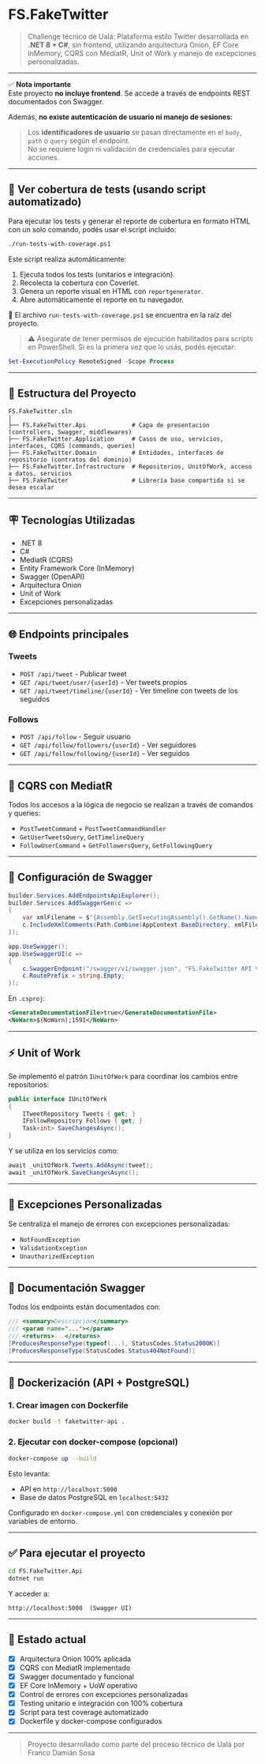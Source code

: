 # FS.FakeTwitter

> Challenge técnico de Ualá: Plataforma estilo Twitter desarrollada en **.NET 8 + C#**, sin frontend, utilizando arquitectura Onion, EF Core InMemory, CQRS con MediatR, Unit of Work y manejo de excepciones personalizadas.

---

✅ **Nota importante**  
Este proyecto **no incluye frontend**. Se accede a través de endpoints REST documentados con Swagger.

Además, **no existe autenticación de usuario ni manejo de sesiones**:  
> Los **identificadores de usuario** se pasan directamente en el `body`, `path` o `query` según el endpoint.  
> No se requiere login ni validación de credenciales para ejecutar acciones.

---

## 🧪 Ver cobertura de tests (usando script automatizado)

Para ejecutar los tests y generar el reporte de cobertura en formato HTML con un solo comando, podés usar el script incluido:

```bash
./run-tests-with-coverage.ps1
```

Este script realiza automáticamente:

1. Ejecuta todos los tests (unitarios e integración).
2. Recolecta la cobertura con Coverlet.
3. Genera un reporte visual en HTML con `reportgenerator`.
4. Abre automáticamente el reporte en tu navegador.

📁 El archivo `run-tests-with-coverage.ps1` se encuentra en la raíz del proyecto.

> ⚠️ Asegurate de tener permisos de ejecución habilitados para scripts en PowerShell. Si es la primera vez que lo usás, podés ejecutar:

```powershell
Set-ExecutionPolicy RemoteSigned -Scope Process
```
---

## 📁 Estructura del Proyecto

```plaintext
FS.FakeTwitter.sln
│
├── FS.FakeTwitter.Api             # Capa de presentación (controllers, Swagger, middlewares)
├── FS.FakeTwitter.Application     # Casos de uso, servicios, interfaces, CQRS (commands, queries)
├── FS.FakeTwitter.Domain          # Entidades, interfaces de repositorio (contratos del dominio)
├── FS.FakeTwitter.Infrastructure  # Repositorios, UnitOfWork, acceso a datos, servicios
├── FS.FakeTwiter                  # Librería base compartida si se desea escalar
```

---

## 🪧 Tecnologías Utilizadas

- .NET 8
- C#
- MediatR (CQRS)
- Entity Framework Core (InMemory)
- Swagger (OpenAPI)
- Arquitectura Onion
- Unit of Work
- Excepciones personalizadas

---

## 🌐 Endpoints principales

### Tweets

- `POST /api/tweet` - Publicar tweet
- `GET /api/tweet/user/{userId}` - Ver tweets propios
- `GET /api/tweet/timeline/{userId}` - Ver timeline con tweets de los seguidos

### Follows

- `POST /api/follow` - Seguir usuario
- `GET /api/follow/followers/{userId}` - Ver seguidores
- `GET /api/follow/following/{userId}` - Ver seguidos

---

## 🤖 CQRS con MediatR

Todos los accesos a la lógica de negocio se realizan a través de comandos y queries:

- `PostTweetCommand` + `PostTweetCommandHandler`
- `GetUserTweetsQuery`, `GetTimelineQuery`
- `FollowUserCommand` + `GetFollowersQuery`, `GetFollowingQuery`

---

## 📛 Configuración de Swagger

```csharp
builder.Services.AddEndpointsApiExplorer();
builder.Services.AddSwaggerGen(c =>
{
    var xmlFilename = $"{Assembly.GetExecutingAssembly().GetName().Name}.xml";
    c.IncludeXmlComments(Path.Combine(AppContext.BaseDirectory, xmlFilename));
});

app.UseSwagger();
app.UseSwaggerUI(c =>
{
    c.SwaggerEndpoint("/swagger/v1/swagger.json", "FS.FakeTwitter API V1");
    c.RoutePrefix = string.Empty;
});
```

En `.csproj`:

```xml
<GenerateDocumentationFile>true</GenerateDocumentationFile>
<NoWarn>$(NoWarn);1591</NoWarn>
```

---

## ⚡ Unit of Work

Se implementó el patrón `IUnitOfWork` para coordinar los cambios entre repositorios:

```csharp
public interface IUnitOfWork
{
    ITweetRepository Tweets { get; }
    IFollowRepository Follows { get; }
    Task<int> SaveChangesAsync();
}
```

Y se utiliza en los servicios como:

```csharp
await _unitOfWork.Tweets.AddAsync(tweet);
await _unitOfWork.SaveChangesAsync();
```

---

## 🛑 Excepciones Personalizadas

Se centraliza el manejo de errores con excepciones personalizadas:

- `NotFoundException`
- `ValidationException`
- `UnauthorizedException`

---

## 📖 Documentación Swagger

Todos los endpoints están documentados con:

```csharp
/// <summary>Descripción</summary>
/// <param name="..."></param>
/// <returns>...</returns>
[ProducesResponseType(typeof(...), StatusCodes.Status200OK)]
[ProducesResponseType(StatusCodes.Status404NotFound)]
```

---
## 🐳 Dockerización (API + PostgreSQL)

### 1. Crear imagen con Dockerfile

```bash
docker build -t faketwitter-api .
```

### 2. Ejecutar con docker-compose (opcional)

```bash
docker-compose up --build
```

Esto levanta:

- API en `http://localhost:5000`
- Base de datos PostgreSQL en `localhost:5432`

Configurado en `docker-compose.yml` con credenciales y conexión por variables de entorno.

---

## ✅ Para ejecutar el proyecto

```bash
cd FS.FakeTwitter.Api
dotnet run
```

Y acceder a:

```
http://localhost:5000  (Swagger UI)
```

---

## 🌟 Estado actual

- [x] Arquitectura Onion 100% aplicada
- [x] CQRS con MediatR implementado
- [x] Swagger documentado y funcional
- [x] EF Core InMemory + UoW operativo
- [x] Control de errores con excepciones personalizadas
- [x] Testing unitario e integración con 100% cobertura
- [x] Script para test coverage automatizado
- [x] Dockerfile y docker-compose configurados

---

> Proyecto desarrollado como parte del proceso técnico de Ualá por Franco Damián Sosa
